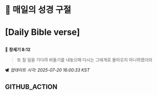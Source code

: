 # 🙏 매일의 성경 구절
# [Daily Bible verse]
##
<!-- START_BIBLE_VERSE -->
📖 **창세기 8:12**
> 또 칠 일을 기다려 비둘기를 내놓으매 다시는 그에게로 돌아오지 아니하였더라

🕊️ _업데이트 시각: 2025-07-20 16:00:33 KST_
  <!-- END_BIBLE_VERSE -->
## GITHUB_ACTION
